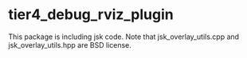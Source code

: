 # tier4_debug_rviz_plugin

This package is including jsk code. Note that jsk_overlay_utils.cpp and jsk_overlay_utils.hpp are BSD license.
